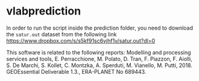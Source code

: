 # vlabprediction

In order to run the script inside the prediction folder, you need to download the `satur.out` dataset from the following link  https://www.dropbox.com/s/s5kf91sc6vjhf1v/satur.out?dl=0

This software is related to the following reports: Modelling and processing services and tools, E. Perracchione, M. Polato, D. Tran, F. Piazzon, F. Aiolli, S. De Marchi, S. Kollet, C. Montzka, A. Sperduti, M. Vianello, M. Putti, 2018. GEOEssential Deliverable 1.3., ERA-PLANET No 689443.
